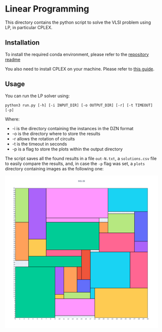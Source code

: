 # Linear Programming

This directory contains the python script to solve the VLSI problem using LP, in particular CPLEX.

## Installation

To install the required conda environment, please refer to the [repository readme](../../README.md)

You also need to install CPLEX on your machine. Please refer to [this guide](https://github.com/IBMPredictiveAnalytics/Simple_Linear_Programming_with_CPLEX/blob/master/cplex_instruction.md).  

## Usage

You can run the LP solver using:

```shell
python3 run.py [-h] [-i INPUT_DIR] [-o OUTPUT_DIR] [-r] [-t TIMEOUT] [-p]
```

Where:
- -i is the directory containing the instances in the DZN format
- -o is the directory where to store the results
- -r allows the rotation of circuits
- -t is the timeout in seconds
- -p is a flag to store the plots within the output directory

The script saves all the found results in a file `out-N.txt`, a `solutions.csv` file to easily compare the results, and, in case the `-p` flag was set, a `plots` directory containing images as the following one:

![image](../out/basic/plots/out-39.png)